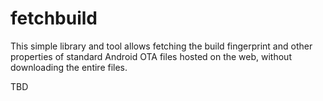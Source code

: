 # fetchbuild
This simple library and tool allows fetching the build fingerprint and other properties of standard Android OTA files hosted on the web, without downloading the entire files.

TBD